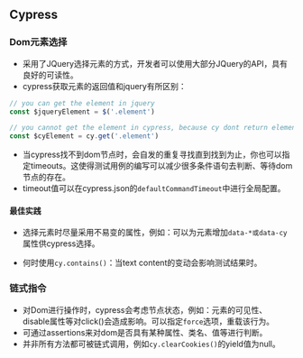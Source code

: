 ## Cypress

### Dom元素选择

- 采用了JQuery选择元素的方式，开发者可以使用大部分JQuery的API，具有良好的可读性。
- cypress获取元素的返回值和jquery有所区别：

```js
// you can get the element in jquery
const $jqueryElement = $('.element')

// you cannot get the element in cypress, because cy dont return element synchronously
const $cyElement = cy.get('.element')
```

- 当cypress找不到dom节点时，会自发的重复寻找直到找到为止，你也可以指定timeouts。这使得测试用例的编写可以减少很多条件语句去判断、等待dom节点的存在。
- timeout值可以在cypress.json的`defaultCommandTimeout`中进行全局配置。



#### 最佳实践

- 选择元素时尽量采用不易变的属性，例如：可以为元素增加`data-*或data-cy`属性供cypress选择。

- 何时使用`cy.contains()`：当text content的变动会影响测试结果时。



### 链式指令

- 对Dom进行操作时，cypress会考虑节点状态，例如：元素的可见性、disable属性等对click()会造成影响。可以指定`force`选项，重载该行为。
- 可通过assertions来对dom是否具有某种属性、类名、值等进行判断。
- 并非所有方法都可被链式调用，例如`cy.clearCookies()`的yield值为null。